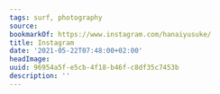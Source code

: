 ```yaml
---
tags: surf, photography
source:
bookmarkOf: https://www.instagram.com/hanaiyusuke/
title: Instagram
date: '2021-05-22T07:48:00+02:00'
headImage:
uuid: 96954a5f-e5cb-4f18-b46f-c8df35c7453b
description: ''
---
```


